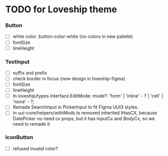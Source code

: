 # TODO for Loveship theme
### Button
- [ ] white color .button-color-white (no colors in new palette)
- [ ] fontSize
- [ ] lineHeight
### TextInput
- [ ] suffix and prefix
- [ ] check border in focus (new design in loveship-figma)
- [ ] fontSize
- [ ] lineHeight
- [ ] In loveship/types Interface EditMode: mode?: 'form' | 'inline' - ? | 'cell' | 'none' - ?;
- [ ] Remade SearchInput in PickerInput to fit Figma UUI3 styles.
- [ ] in uui-core/helpers/withMods.ts removed inherited IHasCX, because DatePicker no need cx props, but it has inputCx and BodyCx, so we need to remade it
### IconButton
- [ ] refused invalid color?